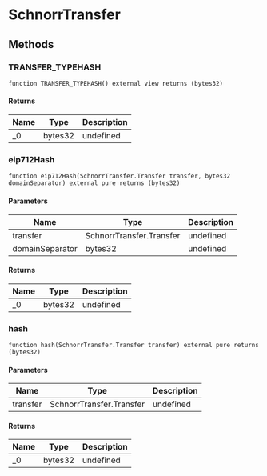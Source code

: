 # SchnorrTransfer









## Methods

### TRANSFER_TYPEHASH

```solidity
function TRANSFER_TYPEHASH() external view returns (bytes32)
```






#### Returns

| Name | Type | Description |
|---|---|---|
| _0 | bytes32 | undefined |

### eip712Hash

```solidity
function eip712Hash(SchnorrTransfer.Transfer transfer, bytes32 domainSeparator) external pure returns (bytes32)
```





#### Parameters

| Name | Type | Description |
|---|---|---|
| transfer | SchnorrTransfer.Transfer | undefined |
| domainSeparator | bytes32 | undefined |

#### Returns

| Name | Type | Description |
|---|---|---|
| _0 | bytes32 | undefined |

### hash

```solidity
function hash(SchnorrTransfer.Transfer transfer) external pure returns (bytes32)
```





#### Parameters

| Name | Type | Description |
|---|---|---|
| transfer | SchnorrTransfer.Transfer | undefined |

#### Returns

| Name | Type | Description |
|---|---|---|
| _0 | bytes32 | undefined |




